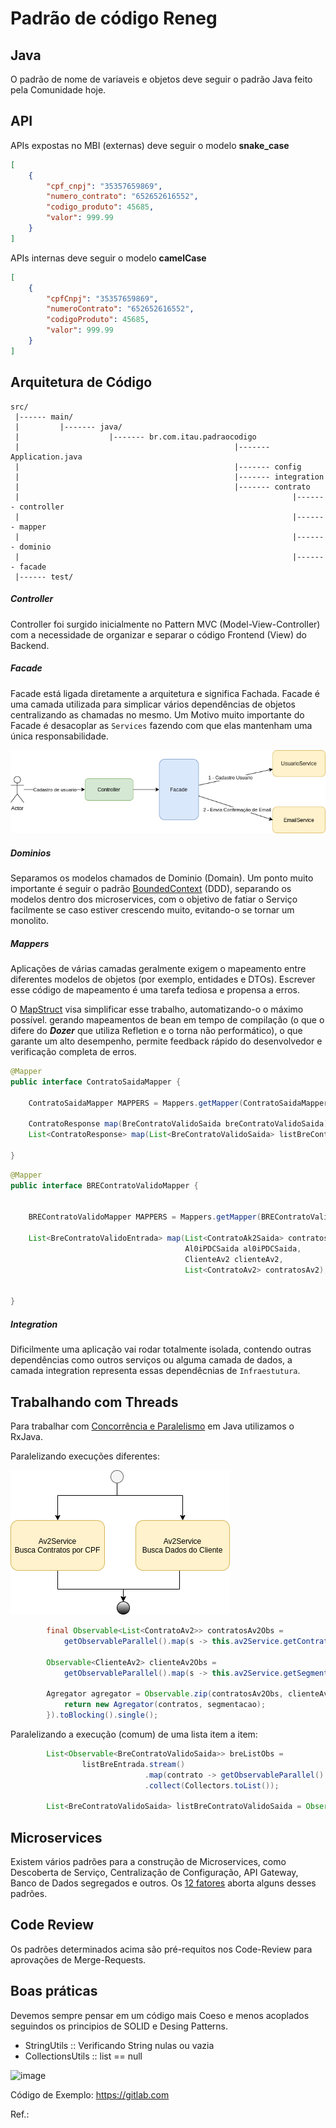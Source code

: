 # Padrão de código Reneg

## Java

O padrão de nome de variaveis e objetos deve seguir o padrão Java feito pela Comunidade hoje.   

## API

APIs expostas no MBI (externas) deve seguir o modelo **snake_case**    

```json
[
    {
        "cpf_cnpj": "35357659869",
        "numero_contrato": "652652616552",
        "codigo_produto": 45685,
        "valor": 999.99
    }
]
```

APIs internas deve seguir o modelo **camelCase**    

```json
[
    {
        "cpfCnpj": "35357659869",
        "numeroContrato": "652652616552",
        "codigoProduto": 45685,
        "valor": 999.99
    }
]
```

## Arquitetura de Código

    src/
     |------ main/
     |         |------- java/
     |                    |------- br.com.itau.padraocodigo
     |                                                |------- Application.java
     |                                                |------- config
     |                                                |------- integration
     |                                                |------- contrato
     |                                                             |------- controller
     |                                                             |------- mapper
     |                                                             |------- dominio
     |                                                             |------- facade
     |------ test/

##### Controller

Controller foi surgido inicialmente no Pattern MVC (Model-View-Controller) com a necessidade de organizar e separar o código Frontend (View) do Backend.

##### Facade

Facade está ligada diretamente a arquitetura e significa Fachada. Facade é uma camada utilizada para simplicar vários dependências de objetos centralizando as chamadas no mesmo. Um Motivo muito importante do Facade é desacoplar as `Services` fazendo com que elas mantenham uma única responsabilidade.      
   
![](./src/main/resources/static/facade.png)

##### Dominios   
   
Separamos os modelos chamados de Dominio (Domain). Um ponto muito importante é seguir o padrão [BoundedContext](https://martinfowler.com/bliki/BoundedContext.html) (DDD), separando os modelos dentro dos microservices, com o objetivo de fatiar o Serviço facilmente se caso estiver crescendo muito, evitando-o se tornar um monolito.   

##### Mappers

Aplicações de várias camadas geralmente exigem o mapeamento entre diferentes modelos de objetos (por exemplo, entidades e DTOs). Escrever esse código de mapeamento é uma tarefa tediosa e propensa a erros.     
   
O [MapStruct](https://mapstruct.org/) visa simplificar esse trabalho, automatizando-o o máximo possível.
gerando mapeamentos de bean em tempo de compilação (o que o difere do ***Dozer*** que utiliza Refletion e o torna não performático), 
o que garante um alto desempenho, permite feedback rápido do desenvolvedor e verificação completa de erros.   

```java
@Mapper
public interface ContratoSaidaMapper {

    ContratoSaidaMapper MAPPERS = Mappers.getMapper(ContratoSaidaMapper.class);

    ContratoResponse map(BreContratoValidoSaida breContratoValidoSaida);
	List<ContratoResponse> map(List<BreContratoValidoSaida> listBreContratoValidoSaida);

}
```

```java
@Mapper
public interface BREContratoValidoMapper {


    BREContratoValidoMapper MAPPERS = Mappers.getMapper(BREContratoValidoMapper.class);

    List<BreContratoValidoEntrada> map(List<ContratoAk2Saida> contratosAk3, 
                                       Al0iPDCSaida al0iPDCSaida,
                                       ClienteAv2 clienteAv2, 
                                       List<ContratoAv2> contratosAv2);


}
```


##### Integration

Dificilmente uma aplicação vai rodar totalmente isolada, contendo outras dependências como outros serviços ou alguma camada de dados, a camada integration representa essas dependêcnias de `Infraestutura`.    

## Trabalhando com Threads

Para trabalhar com [Concorrência e Paralelismo](https://www.treinaweb.com.br/blog/concorrencia-paralelismo-processos-threads-programacao-sincrona-e-assincrona/)  em Java utilizamos o RxJava.    

Paralelizando execuções diferentes:   

![](./src/main/resources/static/parallel-1.png)

```java
		final Observable<List<ContratoAv2>> contratosAv2Obs = 
			getObservableParallel().map(s -> this.av2Service.getContratos(cpfCnpj));

		Observable<ClienteAv2> clienteAv2Obs = 
			getObservableParallel().map(s -> this.av2Service.getSegmentacao(cpfCnpj));

		Agregator agregator = Observable.zip(contratosAv2Obs, clienteAv2Obs, (contratos, segmentacao) -> {
			return new Agregator(contratos, segmentacao);
		}).toBlocking().single();
```

Paralelizando a execução (comum) de uma lista item a item:      

```java
		List<Observable<BreContratoValidoSaida>> breListObs = 
				listBreEntrada.stream()
				   			  .map(contrato -> getObservableParallel().map(m -> this.breService.getContratosValidos(contrato)))
							  .collect(Collectors.toList());

		List<BreContratoValidoSaida> listBreContratoValidoSaida = Observable.from(breListObs).flatMap(e -> e).toList().toBlocking().single();
```

## Microservices

Existem vários padrões para a construção de Microservices, como Descoberta de Serviço, Centralização de Configuração, API Gateway, Banco de Dados segregados e outros. Os [12 fatores](https://12factor.net/pt_br/) aborta alguns desses padrões.    

## Code Review   
   
Os padrões determinados acima são pré-requitos nos Code-Review para aprovações de Merge-Requests.

## Boas práticas

Devemos sempre pensar em um código mais Coeso e menos acoplados seguindos os principios de SOLID e Desing Patterns.

- StringUtils :: Verificando String nulas ou vazia   
- CollectionsUtils :: list == null

![image](https://user-images.githubusercontent.com/3913593/86788623-c2faab80-c03c-11ea-9ebd-de687095d361.png)


Código de Exemplo: https://gitlab.com

Ref.:
